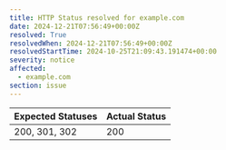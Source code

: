 ```yaml
---
title: HTTP Status resolved for example.com
date: 2024-12-21T07:56:49+00:00Z
resolved: True
resolvedWhen: 2024-12-21T07:56:49+00:00Z
resolvedStartTime: 2024-10-25T21:09:43.191474+00:00
severity: notice
affected:
  - example.com
section: issue
---
```


| Expected Statuses | Actual Status  |
|-------------------|----------------|
| 200, 301, 302 | 200 |
